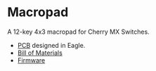 # Macropad

A 12-key 4x3 macropad for Cherry MX Switches.

* [PCB](PCB/) designed in Eagle.
* [Bill of Materials](BOM.md)
* [Firmware](Firmware/)